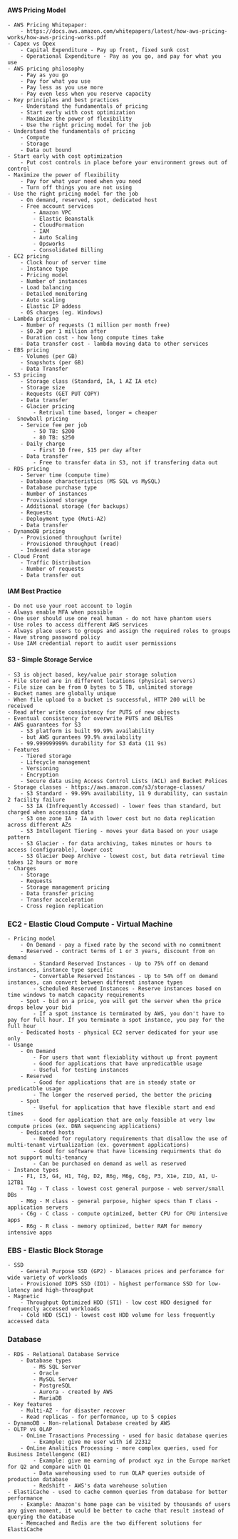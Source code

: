 #### AWS Pricing Model
	- AWS Pricing Whitepaper: 
		- https://docs.aws.amazon.com/whitepapers/latest/how-aws-pricing-works/how-aws-pricing-works.pdf
	- Capex vs Opex
		- Capital Expenditure - Pay up front, fixed sunk cost
		- Operational Expenditure - Pay as you go, and pay for what you use
	- AWS pricing philosophy
		- Pay as you go
		- Pay for what you use
		- Pay less as you use more
		- Pay even less when you reserve capacity
	- Key principles and best practices
		- Understand the fundamentals of pricing
		- Start early with cost optimization
		- Maximize the power of flexibility
		- Use the right pricing model for the job
	- Understand the fundamentals of pricing
		- Compute
		- Storage
		- Data out bound
	- Start early with cost optimization
		- Put cost controls in place before your environment grows out of control
	- Maximize the power of flexibility
		- Pay for what your need when you need
		- Turn off things you are not using
	- Use the right pricing model for the job
		- On demand, reserved, spot, dedicated host
		- Free account services
			- Amazon VPC
			- Elastic Beanstalk
			- CloudFormation
			- IAM
			- Auto Scaling
			- Opsworks
			- Consolidated Billing
	- EC2 pricing
		- Clock hour of server time
		- Instance type
		- Pricing model 
		- Number of instances
		- Load balancing
		- Detailed monitoring
		- Auto scaling
		- Elastic IP addess
		- OS charges (eg. Windows)
	- Lambda pricing
		- Number of requests (1 million per month free)
		- $0.20 per 1 million after
		- Duration cost - how long compute times take
		- Data transfer cost - lambda moving data to other services
	- EBS pricing
		- Volumes (per GB)
		- Snapshots (per GB)
		- Data Transfer 
	- S3 pricing
		- Storage class (Standard, IA, 1 AZ IA etc)
		- Storage size
		- Requests (GET PUT COPY)
		- Data transfer
		- Glacier pricing 
			- Retrival time based, longer = cheaper
	-  Snowball pricing
		- Service fee per job
			- 50 TB: $200
			- 80 TB: $250
		- Daily charge
			- First 10 free, $15 per day after
		- Data transfer
			- Free to transfer data in S3, not if transfering data out
	- RDS pricing
		- Server time (compute time)
		- Database characteristics (MS SQL vs MySQL)
		- Database purchase type
		- Number of instances
		- Provisioned storage
		- Additional storage (for backups)
		- Requests
		- Deployment type (Muti-AZ)
		- Data transfer
	- DynamoDB pricing
		- Provisioned throughput (write)
		- Provisioned throughput (read)
		- Indexed data storage
	- Cloud Front
		- Traffic Distribution
		- Number of requests
		- Data transfer out

#### IAM Best Practice
	- Do not use your root account to login
	- Always enable MFA when possible
	- One user should use one real human - do not have phantom users
	- Use roles to access different AWS services
	- Always place users to groups and assign the required roles to groups
	- Have strong password policy
	- Use IAM credential report to audit user permissions

#### S3 - Simple Storage Service
	- S3 is object based, key/value pair storage solution
	- File stored are in different locations (physical servers)
	- File size can be from 0 bytes to 5 TB, unlimited storage
	- Bucket names are globally unique
	- When file upload to a bucket is successful, HTTP 200 will be received
	- Read after write consistency for PUTS of new objects
	- Eventual consistency for overwrite PUTS and DELTES
	- AWS guarantees for S3
		- S3 platform is built 99.99% availability
		- but AWS gurantees 99.9% availability
		- 99.999999999% durability for S3 data (11 9s)
	- Features
		- Tiered storage
		- Lifecycle management
		- Versioning
		- Encryption
		- Secure data using Access Control Lists (ACL) and Bucket Polices
	- Storage classes - https://aws.amazon.com/s3/storage-classes/
		- S3 Standard - 99.99% availability, 11 9 durability, can sustain 2 facility failure
		- S3 IA (Infrequently Accessed) - lower fees than standard, but charged when accessing data
		- S3 one zone IA - IA with lower cost but no data replication across different AZs
		- S3 Intellegent Tiering - moves your data based on your usage pattern
		- S3 Glacier - for data archiving, takes minutes or hours to access (configurable), lower cost
		- S3 Glacier Deep Archive - lowest cost, but data retrieval time takes 12 hours or more
	- Charges
		- Storage
		- Requests
		- Storage management pricing
		- Data transfer pricing
		- Transfer acceleration
		- Cross region replication

### EC2 - Elastic Cloud Compute - Virtual Machine
	- Pricing model
		- On Demand - pay a fixed rate by the second with no commitment
		- Reserved - contract terms of 1 or 3 years, discount from on demand
			- Standard Reserved Instances - Up to 75% off on demand instances, instance type specific
			- Convertable Reserved Instances - Up to 54% off on demand instances, can convert between different instance types
			- Scheduled Reserved Instances - Reserve instances based on time windows to match capacity requirements
		- Spot - bid on a price, you will get the server when the price drops below your bid
			- If a spot instance is terminated by AWS, you don't have to pay for full hour. If you terminate a spot instance, you pay for the full hour
		- Dedicated hosts - physical EC2 server dedicated for your use only
	- Usange
		- On Demand
			- For users that want flexiablity without up front payment
			- Good for applications that have unpredicatble usage
			- Useful for testing instances
		- Reserved
			- Good for applications that are in steady state or predicatble usage
			- The longer the reserved period, the better the pricing
		- Spot
			- Useful for application that have flexible start and end times
			- Good for application that are only feasible at very low compute prices (ex. DNA sequencing applications)
		- Dedicated hosts
			- Needed for regulatory requirements that disallow the use of multi-tenant virtualization (ex. government applications)
			- Good for software that have licensing requirments that do not support multi-tenancy
			- Can be purchased on demand as well as reserved
	- Instance types
		- F1, I3, G4, H1, T4g, D2, R6g, M6g, C6g, P3, X1e, Z1D, A1, U-12TB1
		- T4g - T class - lowest cost general purpose - web server/small DBs
		- M6g - M class - general purpose, higher specs than T class - application servers
		- C6g - C class - compute optimized, better CPU for CPU intensive apps
		- R6g - R class - memory optimized, better RAM for memory intensive apps

### EBS - Elastic Block Storage
	- SSD
		- General Purpose SSD (GP2) - blanaces prices and perforamce for wide variety of workloads
		- Provisioned IOPS SSD (IO1) - highest performance SSD for low-latency and high-throughput
	- Magnetic
		- Throughput Optimized HDD (ST1) - low cost HDD designed for frequencly accessed workloads
		- Cold HDD (SC1) - lowest cost HDD volume for less frequently accessed data

### Database
	- RDS - Relational Database Service
		- Database types
			- MS SQL Server
			- Oracle
			- MySQL Server
			- PostgreSQL
			- Aurora - created by AWS
			- MariaDB
	- Key features
		- Multi-AZ - for disaster recover
		- Read replicas - for performance, up to 5 copies
	- DynamoDB - Non-relational Database created by AWS
	- OLTP vs OLAP
		- OnLine Trasactions Processing - used for basic database queries
			- Example: give me user with id 22312
		- OnLine Analitics Processing - more complex queries, used for Business Intellengenc (BI) 
			- Example: give me earning of product xyz in the Europe market for Q2 and compare with Q1
			- Data warehousing used to run OLAP queries outside of production database
			- Redshift - AWS's data warehouse solution
	- ElastiCache - used to cache common queries from database for better performance 
		- Example: Amazon's home page can be visited by thousands of users any given moment, it would be better to cache that result instead of querying the database
		- Memcached and Redis are the two different solutions for ElastiCache
